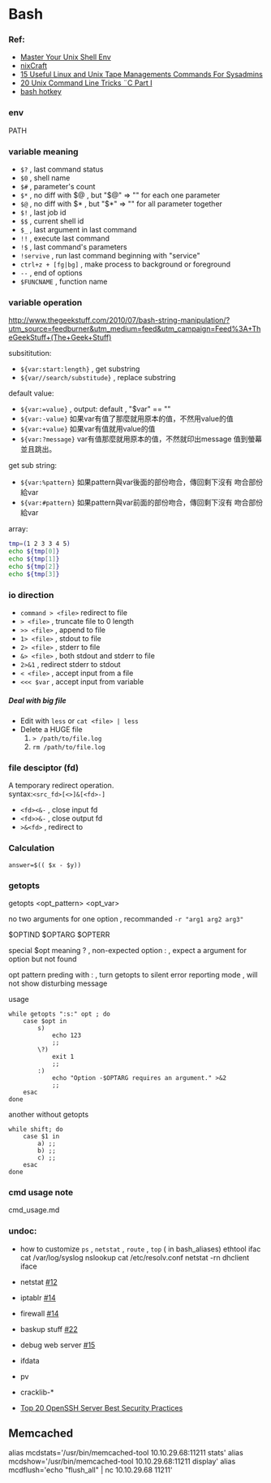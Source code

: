 # Bash

### Ref: 
- [Master Your Unix Shell Env](http://www.cyberciti.biz/howto/shell-primer-configuring-your-linux-unix-osx-environment/)
- [nixCraft](http://www.cyberciti.biz/nixcraft-rss-feed-syndication/)
- [15 Useful Linux and Unix Tape Managements Commands For Sysadmins](http://www.cyberciti.biz/hardware/unix-linux-basic-tape-management-commands/)
- [20 Unix Command Line Tricks ¨C Part I](http://www.cyberciti.biz/open-source/command-line-hacks/20-unix-command-line-tricks-part-i/)
- [bash hotkey](http://ss64.com/bash/syntax-keyboard.html)


### env
PATH



### variable meaning
- `$?` , last command status
- `$0` , shell name
- `$#` , parameter's count
- `$*` , no diff with $@ , but "$@" => "" for each one parameter
- `$@` , no diff with $* , but "$*" => "" for all parameter together
- `$!` , last job id
- `$$` , current shell id
- `$_` , last argument in last command
- `!!` , execute last command 
- `!$` , last command's parameters
- `!servive` , run last command beginning with "service" 
- `ctrl+z + [fg|bg]` , make process to background or foreground
- `--` , end of options
- `$FUNCNAME` , function name

### variable operation
http://www.thegeekstuff.com/2010/07/bash-string-manipulation/?utm_source=feedburner&utm_medium=feed&utm_campaign=Feed%3A+TheGeekStuff+(The+Geek+Stuff)

subsititution:  
- `${var:start:length}` , get substring  
- `${var//search/substitude}` , replace substring  
  
default value:  
- `${var:=value}` , output: default , "$var" == "<value>"  
- `${var:-value}` 如果var有值了那麼就用原本的值，不然用value的值
- `${var:+value}` 如果var有值就用value的值
- `${var:?message}` var有值那麼就用原本的值，不然就印出message 值到螢幕並且跳出。

get sub string:  
- `${var:%pattern}` 如果pattern與var後面的部份吻合，傳回剩下沒有 吻合部份給var
- `${var:#pattern}` 如果pattern與var前面的部份吻合，傳回剩下沒有 吻合部份給var


array:
```bash
tmp=(1 2 3 3 4 5)
echo ${tmp[0]}
echo ${tmp[1]}
echo ${tmp[2]}
echo ${tmp[3]}
```




### io direction
- `command > <file>` redirect to file
- `> <file>` , truncate file to 0 length
- `>> <file>` , append to file
- `1> <file>` , stdout to file
- `2> <file>` , stderr to file
- `&> <file>` , both stdout and stderr to file
- `2>&1` , redirect stderr to stdout
- `< <file>` , accept input from a file
- `<<< $var` , accept input from variable

##### Deal with big file
- Edit with `less` or `cat <file> | less`  
- Delete a HUGE file  
    1. `> /path/to/file.log`
    2. `rm /path/to/file.log`


### file desciptor (fd)
A temporary redirect operation.  
syntax:`<src_fd>[<>]&[<fd>-]`  

- `<fd><&-` , close input fd
- `<fd>>&-` , close output fd
- `>&<fd>` , redirect to <fd>



### Calculation
`answer=$(( $x - $y))`


### getopts
getopts <opt_pattern> <opt_var>

no two arguments for one option , recommanded `-r "arg1 arg2 arg3"`

$OPTIND
$OPTARG
$OPTERR

special $opt meaning 
\? , non-expected option
: , expect a argument for option but not found

opt pattern
preding with : , turn getopts to silent error reporting mode , will not show disturbing message

usage
```
while getopts ":s:" opt ; do
    case $opt in 
        s)
            echo 123
            ;;
        \?)
            exit 1
            ;;
        :)
            echo "Option -$OPTARG requires an argument." >&2
            ;;
    esac
done
```

another without getopts
```
while shift; do
    case $1 in
        a) ;;
        b) ;;
        c) ;;
    esac
done

```



### cmd usage note
cmd_usage.md











### undoc:
- how to customize `ps` , `netstat` , `route` , `top` ( in bash_aliases)
ethtool ifac
cat /var/log/syslog
nslookup
cat /etc/resolv.conf
netstat -rn
dhclient iface

- netstat [#12](http://www.cyberciti.biz/tips/bash-aliases-mac-centos-linux-unix.html)
- iptablr [#14](http://www.cyberciti.biz/tips/bash-aliases-mac-centos-linux-unix.html)
- firewall [#14](http://www.cyberciti.biz/tips/bash-aliases-mac-centos-linux-unix.html)
- baskup stuff [#22](http://www.cyberciti.biz/tips/bash-aliases-mac-centos-linux-unix.html)
- debug web server [#15](http://www.cyberciti.biz/tips/bash-aliases-mac-centos-linux-unix.html)

- ifdata
- pv
- cracklib-*
- [Top 20 OpenSSH Server Best Security Practices](http://www.cyberciti.biz/tips/linux-unix-bsd-openssh-server-best-practices.html)


## Memcached ##
alias mcdstats='/usr/bin/memcached-tool 10.10.29.68:11211 stats'
alias mcdshow='/usr/bin/memcached-tool 10.10.29.68:11211 display'
alias mcdflush='echo "flush_all" | nc 10.10.29.68 11211'












